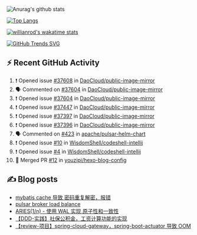 ![Anurag's github stats](https://github-readme-stats.vercel.app/api?username=youzipi&show_icons=true)

[![Top Langs](https://github-readme-stats.vercel.app/api/top-langs/?username=youzipi&layout=compact)](https://github.com/anuraghazra/github-readme-stats)


[![willianrod's wakatime stats](https://github-readme-stats.vercel.app/api/wakatime?username=9dcf831f-e1e7-463e-822a-9241740bc1a1&layout=compact&langs_count=10)](https://github.com/anuraghazra/github-readme-stats)

[![GitHub Trends SVG](https://api.githubtrends.io/user/svg/youzipi/repos?time_range=one_year&loc_metric=changed&theme=classic)](https://githubtrends.io)

## ⚡ Recent GitHub Activity
<!--START_SECTION:activity-->
1. ❗ Opened issue [#37608](https://github.com/DaoCloud/public-image-mirror/issues/37608) in [DaoCloud/public-image-mirror](https://github.com/DaoCloud/public-image-mirror)
2. 🗣 Commented on [#37604](https://github.com/DaoCloud/public-image-mirror/issues/37604#issuecomment-2565075651) in [DaoCloud/public-image-mirror](https://github.com/DaoCloud/public-image-mirror)
3. ❗ Opened issue [#37604](https://github.com/DaoCloud/public-image-mirror/issues/37604) in [DaoCloud/public-image-mirror](https://github.com/DaoCloud/public-image-mirror)
4. ❗ Opened issue [#37447](https://github.com/DaoCloud/public-image-mirror/issues/37447) in [DaoCloud/public-image-mirror](https://github.com/DaoCloud/public-image-mirror)
5. ❗ Opened issue [#37397](https://github.com/DaoCloud/public-image-mirror/issues/37397) in [DaoCloud/public-image-mirror](https://github.com/DaoCloud/public-image-mirror)
6. ❗ Opened issue [#37396](https://github.com/DaoCloud/public-image-mirror/issues/37396) in [DaoCloud/public-image-mirror](https://github.com/DaoCloud/public-image-mirror)
7. 🗣 Commented on [#423](https://github.com/apache/pulsar-helm-chart/issues/423#issuecomment-2401412985) in [apache/pulsar-helm-chart](https://github.com/apache/pulsar-helm-chart)
8. ❗ Opened issue [#10](https://github.com/WisdomShell/codeshell-intellij/issues/10) in [WisdomShell/codeshell-intellij](https://github.com/WisdomShell/codeshell-intellij)
9. ❗ Opened issue [#4](https://github.com/WisdomShell/codeshell-intellij/issues/4) in [WisdomShell/codeshell-intellij](https://github.com/WisdomShell/codeshell-intellij)
10. 🎉 Merged PR [#12](https://github.com/youzipi/hexo-blog-config/pull/12) in [youzipi/hexo-blog-config](https://github.com/youzipi/hexo-blog-config)
<!--END_SECTION:activity-->

## ✍️ Blog posts
<!-- BLOG-POST-LIST:START -->
- [mybatis cache 导致 密码重复解密，报错](http://youzipi.org/blog/2023/202303_mybatis_cache/)
- [pulsar broker load balance](http://youzipi.org/blog/2022/broker-load-balance/)
- [ARIES&lpar;1/n&rpar; - 使用 WAL 实现 原子性和一致性](http://youzipi.org/blog/2021/aries-1/)
- [【DDD-实践】社保公积金，工资计算功能的实现](http://youzipi.org/blog/2019/ddd-in-salary-calculation/)
- [【review-项目】spring-cloud-gateway，spring-boot-actuator 导致 OOM](http://youzipi.org/blog/2019/spring-boot-actuator-oom/)
<!-- BLOG-POST-LIST:END -->

